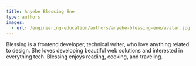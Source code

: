 ```yaml
---
title: Anyebe Blessing Ene
type: authors
images:
  - url: /engineering-education/authors/anyebe-blessing-ene/avatar.jpg 
---
```

Blessing is a frontend developer, technical writer, who love anything related to design. She loves developing beautiful web solutions and interested in everything tech. Blessing enjoys reading, cooking, and traveling. 